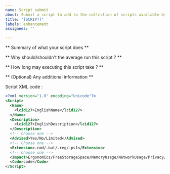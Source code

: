```yaml
---
name: Script submit
about: Submit a script to add to the collection of scripts available by default
title: "[SCRIPT]"
labels: enhancement
assignees: ''

---
```


** Summary of what your script does **

** Why should/shouldn't the average run this script ? **

** How long may executing this script take ? **

** (Optional) Any additional information **

Script XML code :
```xml
<?xml version="1.0" encoding="Unicode"?>
<Script>
  <Name>
    <lcid127>EnglishName</lcid127>
  </Name>
  <Description>
    <lcid127>EnglishDescription</lcid127>
  </Description>
  <!-- Choose one -->
  <Advised>Yes/No/Limited</Advised>
  <!-- Choose one -->
  <Extension>.cmd/.bat/.reg/.ps1</Extension>
  <!-- Choose one -->
  <Impact>Ergonomics/FreeStorageSpace/MemoryUsage/NetworkUsage/Privacy/Performance/ShutdownTime/StartupTime/StorageSpeed/Visuals</Impact>
  <Code>code</Code>
</Script>
```
